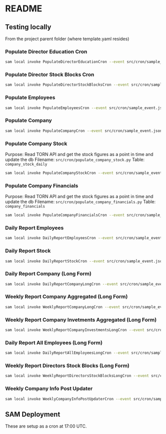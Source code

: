 # README

## Testing locally

From the project parent folder (where template.yaml resides)

### Populate Director Education Cron

```sh
sam local invoke PopulateDirectorEducationCron --event src/cron/sample_event.json
```

### Populate Director Stock Blocks Cron

```sh
sam local invoke PopulateDirectorStockBlocksCron --event src/cron/sample_event.json
```

### Populate Employees

```sh
sam local invoke PopulateEmployeesCron --event src/cron/sample_event.json
```

### Populate Company

```sh
sam local invoke PopulateCompanyCron --event src/cron/sample_event.json
```

### Populate Company Stock

Purpose: Read TORN API and get the stock figures as a point in time and update the db
Filename: `src/cron/populate_company_stock.py`
Table: `company_stock_daily`

```sh
sam local invoke PopulateCompanyStockCron --event src/cron/sample_event.json
```

### Populate Company Financials

Purpose: Read TORN API and get the stock figures as a point in time and update the db
Filename: `src/cron/populate_company_financials.py`
Table: `company_financials`

```sh
sam local invoke PopulateCompanyFinancialsCron --event src/cron/sample_event.json
```

### Daily Report Employees

```sh
sam local invoke DailyReportEmployeesCron --event src/cron/sample_event.json
```

### Daily Report Stock

```sh
sam local invoke DailyReportStockCron --event src/cron/sample_event.json
```

### Daily Report Company (Long Form)

```sh
sam local invoke DailyReportCompanyLongCron --event src/cron/sample_event.json
```

### Weekly Report Company Aggregated (Long Form)

```sh
sam local invoke WeeklyReportCompanyLongCron --event src/cron/sample_event.json
```

### Weekly Report Company Invetments Aggregated (Long Form)

```sh
sam local invoke WeeklyReportCompanyInvestmentsLongCron --event src/cron/sample_event.json
```

### Daily Report All Employees (Long Form)

```sh
sam local invoke DailyReportAllEmployeesLongCron --event src/cron/sample_event.json
```

### Weekly Report Directors Stock Blocks (Long Form)

```sh
sam local invoke WeeklyReportDirectorsStockBlocksLongCron --event src/cron/sample_event.json
```


### Weekly Company Info Post Updater 

```sh
sam local invoke WeeklyCompanyInfoPostUpdaterCron --event src/cron/sample_event.json
```

## SAM Deployment

These are setup as a cron at 17:00 UTC.